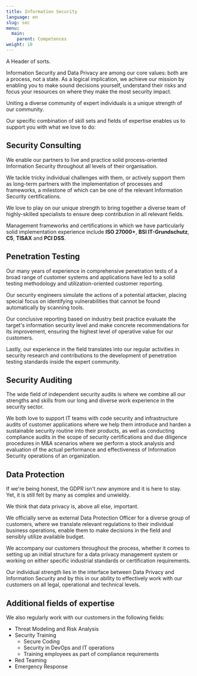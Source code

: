 ```yaml
---
title: Information Security
language: en
slug: sec
menu:
  main:
    parent: Competences
weight: 10
---
```


<p class="lead">
   A Header of sorts.
</p>

Information Security and Data Privacy are among our core values: both are a process, not a state. As a logical implication, we achieve our mission by enabling you to make sound decisions yourself, understand their risks and focus your resources on where they make the most security impact.

Uniting a diverse community of expert individuals is a unique strength of our community.

Our specific combination of skill sets and fields of expertise enables us to support you with what we love to do:

## Security Consulting

We enable our partners to live and practice solid process-oriented Information Security throughout all levels of their organisation.

We tackle tricky individual challenges with them, or actively support them as long-term partners with the implementation of processes and frameworks, a milestone of which can be one of the relevant Information Security certifications.

We love to play on our unique strength to bring together a diverse team of highly-skilled specialists to ensure deep contribution in all relevant fields.

Management frameworks and certifications in which we have particularly solid implementation experience include __ISO 27000+__, __BSI IT-Grundschutz__, __C5__, __TISAX__ and __PCI DSS__.

## Penetration Testing

Our many years of experience in comprehensive penetration tests of a broad range of customer systems and applications have led to a solid testing methodology and utilization-oriented customer reporting. 

Our security engineers simulate the actions of a potential attacker, placing special focus on identifying vulnerabilities that cannot be found automatically by scanning tools.

Our conclusive reporting based on industry best practice evaluate the target's information security level and make concrete recommendations for its improvement, ensuring the highest level of operative value for our customers.

Lastly, our experience in the field translates into our regular activities in security research and contributions to the development of penetration testing standards inside the expert community.

## Security Auditing

The wide field of independent security audits is where we combine all our strengths and skills from our long and diverse work experience in the security sector.

We both love to support IT teams with code security and infrastructure audits of customer applications where we help them introduce and harden a sustainable security routine into their products, as well as conducting compliance audits in the scope of security certifications and due diligence procedures in M&A scenarios where we perform a stock analysis and evaluation of the actual performance and effectiveness of Information Security operations of an organization.

## Data Protection

If we're being honest, the GDPR isn't _new_ anymore and it is here to stay. Yet, it is still felt by many as complex and unwieldy.

We think that data privacy is, above all else, important.

We officially serve as external Data Protection Officer for a diverse group of customers, where we translate relevant regulations to their individual business operations, enable them to make decisions in the field and sensibly utilize available budget.

We accompany our customers throughout the process, whether it comes to setting up an initial structure for a data privacy management system or working on either specific industrial standards or certification requirements.

Our individual strength lies in the interface between Data Privacy and Information Security and by this in our ability to effectively work with our customers on all legal, operational and technical levels.

## Additional fields of expertise

We also regularly work with our customers in the following fields:
* Threat Modeling and Risk Analysis
* Security Training
  * Secure Coding
  * Security in DevOps and IT operations
  * Training employees as part of compliance requirements
* Red Teaming
* Emergency Response
